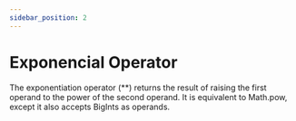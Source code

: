 ```yaml
---
sidebar_position: 2
---
```


# Exponencial Operator

The exponentiation operator (\*\*) returns the result of raising the first operand to the power of the second operand. It is equivalent to Math.pow, except it also accepts BigInts as operands.
